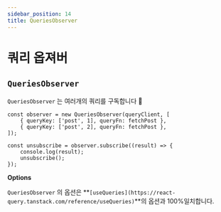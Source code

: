```yaml
---
sidebar_position: 14
title: QueriesObserver
---
```


# 쿼리 옵져버

## **`QueriesObserver`**

`QueriesObserver` 는 여러개의 쿼리를 구독합니다 👀

```tsx
const observer = new QueriesObserver(queryClient, [
    { queryKey: ['post', 1], queryFn: fetchPost },
    { queryKey: ['post', 2], queryFn: fetchPost },
]);

const unsubscribe = observer.subscribe((result) => {
    console.log(result);
    unsubscribe();
});
```

**Options**

`QueriesObserver` 의 옵션은 **`[useQueries](https://react-query.tanstack.com/reference/useQueries)`**의 옵션과 100%일치합니다.
